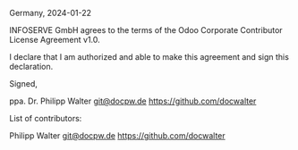 Germany, 2024-01-22

INFOSERVE GmbH agrees to the terms of the Odoo Corporate Contributor License
Agreement v1.0.

I declare that I am authorized and able to make this agreement and sign this
declaration.

Signed,

ppa. Dr. Philipp Walter git@docpw.de https://github.com/docwalter

List of contributors:

Philipp Walter git@docpw.de https://github.com/docwalter
